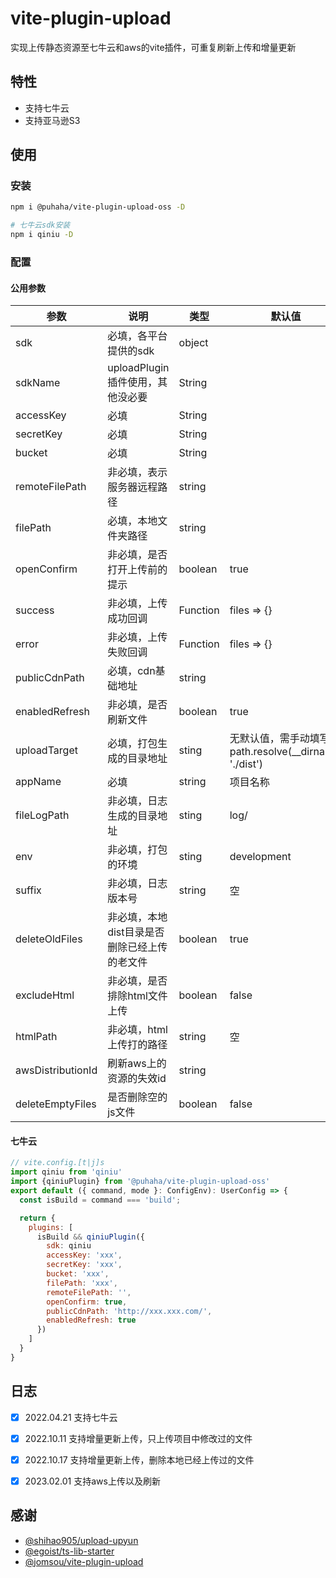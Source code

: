 # vite-plugin-upload

实现上传静态资源至七牛云和aws的vite插件，可重复刷新上传和增量更新

## 特性
- 支持七牛云
- 支持亚马逊S3


## 使用
### 安装
```bash
npm i @puhaha/vite-plugin-upload-oss -D

# 七牛云sdk安装
npm i qiniu -D

```
### 配置

#### 公用参数

| 参数           | 说明                         | 类型     | 默认值      |
| -------------- | ---------------------------- | -------- | ----------- |
| sdk          | 必填，各平台提供的sdk         | object |  |
| sdkName | uploadPlugin插件使用，其他没必要 | String | |
| accessKey | 必填 | String | |
| secretKey | 必填 | String | |
| bucket | 必填 | String | |
| remoteFilePath | 非必填，表示服务器远程路径   | string   |             |
| filePath       | 必填，本地文件夹路径       | string   |             |
| openConfirm    | 非必填，是否打开上传前的提示 | boolean  | true        |
| success        | 非必填，上传成功回调         | Function | files => {} |
| error          | 非必填，上传失败回调         | Function | files => {} |
| publicCdnPath  | 必填，cdn基础地址            | string   |             |
| enabledRefresh  | 非必填，是否刷新文件         | boolean   |    true      |
| uploadTarget | 必填，打包生成的目录地址 | sting | 无默认值，需手动填写path.resolve(__dirname, './dist') |
| appName | 必填 | string | 项目名称 |
| fileLogPath | 非必填，日志生成的目录地址 | sting | log/ |
| env | 非必填，打包的环境 | sting | development |
| suffix | 非必填，日志版本号 | string | 空 |
| deleteOldFiles | 非必填，本地dist目录是否删除已经上传的老文件 | boolean | true |
| excludeHtml | 非必填，是否排除html文件上传 | boolean | false |
| htmlPath | 非必填，html上传打的路径 | string | 空 |
| awsDistributionId | 刷新aws上的资源的失效id | string |  |
| deleteEmptyFiles | 是否删除空的js文件 | boolean | false |



#### 七牛云
```js
// vite.config.[t|j]s
import qiniu from 'qiniu'
import {qiniuPlugin} from '@puhaha/vite-plugin-upload-oss'
export default ({ command, mode }: ConfigEnv): UserConfig => {
  const isBuild = command === 'build';

  return {
    plugins: [
      isBuild && qiniuPlugin({
        sdk: qiniu
        accessKey: 'xxx',
        secretKey: 'xxx',
        bucket: 'xxx',
        filePath: 'xxx',
        remoteFilePath: '',
        openConfirm: true,
        publicCdnPath: 'http://xxx.xxx.com/',
        enabledRefresh: true
      })                
    ]
  }
}
```



## 日志

- [x] 2022.04.21 支持七牛云
- [x] 2022.10.11 支持增量更新上传，只上传项目中修改过的文件
- [x] 2022.10.17 支持增量更新上传，删除本地已经上传过的文件
- [x] 2023.02.01 支持aws上传以及刷新


## 感谢

- [@shihao905/upload-upyun](https://github.com/shihao905/upload-upyun)
- [@egoist/ts-lib-starter](https://github.com/egoist/ts-lib-starter)
- [@jomsou/vite-plugin-upload](https://github.com/work-flow/vite-plugin-upload)